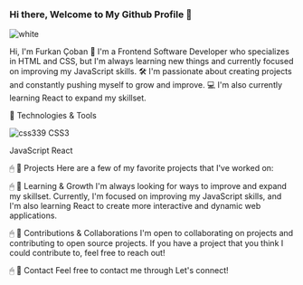 ### Hi there, Welcome to My Github Profile 👋
![white](https://user-images.githubusercontent.com/129904143/233821590-e96882ca-c6cd-4e15-88ed-186e8892863d.gif)


Hi, I'm Furkan Çoban 👋 I'm a Frontend Software Developer who specializes in HTML and CSS, but I'm always learning new things and currently focused on improving my JavaScript skills. 
 🛠 I'm passionate about creating projects and constantly pushing myself to grow and improve. 💻 I'm also currently learning React to expand my skillset.

📌 Technologies & Tools

![css339](https://user-images.githubusercontent.com/129904143/233821042-3107ef42-a104-4ab9-ba4c-d5f353bb06d7.PNG) CSS3



JavaScript
React

🖱 📌 Projects
Here are a few of my favorite projects that I've worked on:

🖱 📌 Learning & Growth
I'm always looking for ways to improve and expand my skillset. Currently, I'm focused on improving my JavaScript skills, and I'm also learning React to create more interactive and dynamic web applications.

🖱 📌 Contributions & Collaborations
I'm open to collaborating on projects and contributing to open source projects. If you have a project that you think I could contribute to, feel free to reach out!

🖱 📌 Contact
Feel free to contact me through 
Let's connect!
